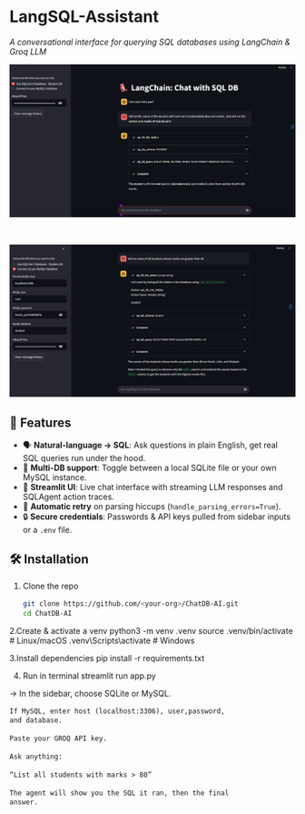 # LangSQL-Assistant

_A conversational interface for querying SQL databases using LangChain & Groq LLM_

![Sqlite3](docs/demo1.png)

<br>

![mysql](docs/demo2.png)

## 🚀 Features

- 🗣️ **Natural-language → SQL**: Ask questions in plain English, get real SQL queries run under the hood.  
- 🐍 **Multi-DB support**: Toggle between a local SQLite file or your own MySQL instance.  
- 💬 **Streamlit UI**: Live chat interface with streaming LLM responses and SQLAgent action traces.  
- 🔄 **Automatic retry** on parsing hiccups (`handle_parsing_errors=True`).  
- 🔒 **Secure credentials**: Passwords & API keys pulled from sidebar inputs or a `.env` file.

## 🛠️ Installation

1. Clone the repo  
   ```bash
   git clone https://github.com/<your-org>/ChatDB-AI.git
   cd ChatDB-AI

2.Create & activate a venv
python3 -m venv .venv
source .venv/bin/activate   # Linux/macOS
.venv\Scripts\activate      # Windows

3.Install dependencies
pip install -r requirements.txt

4. Run in terminal 
streamlit run app.py

 -> In the sidebar, choose SQLite or MySQL.

    If MySQL, enter host (localhost:3306), user,password,  
    and database.

    Paste your GROQ API key.

    Ask anything:

    “List all students with marks > 80”

    The agent will show you the SQL it ran, then the final 
    answer.
